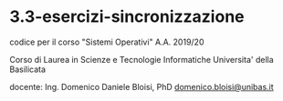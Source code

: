 # 3.3-esercizi-sincronizzazione
codice per il corso "Sistemi Operativi"
A.A. 2019/20

Corso di Laurea in Scienze e Tecnologie Informatiche
Universita' della Basilicata

docente: Ing. Domenico Daniele Bloisi, PhD
domenico.bloisi@unibas.it
